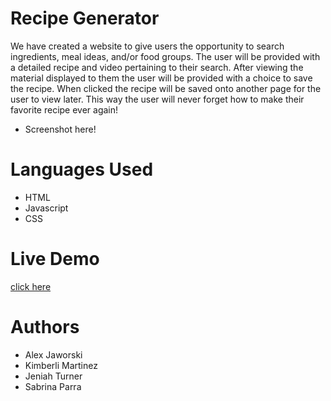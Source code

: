 # Recipe Generator
We have created a website to give users the opportunity to search ingredients, meal ideas, and/or food groups. The user will be provided with a detailed recipe and video pertaining to their search. After viewing the material displayed to them the user will be provided with a choice to save the recipe. When clicked the recipe will be saved onto another page for the user to view later. This way the user will never forget how to make their favorite recipe ever again!
 * Screenshot here! 


# Languages Used
* HTML
* Javascript
* CSS

# Live Demo 
 [click here](https://ajaws2022.github.io/Gr3-Prj-1/)
 
# Authors
* Alex Jaworski
* Kimberli Martinez
* Jeniah Turner
* Sabrina Parra
